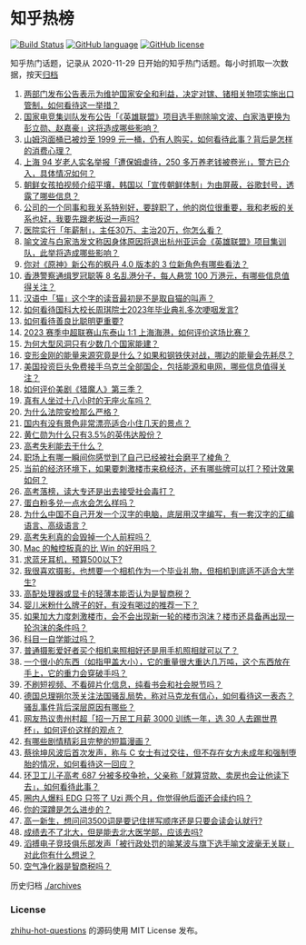 # 知乎热榜
[![Build Status](https://github.com/ToWeLong/zhihu-hot-questions/workflows/CI/badge.svg)](https://github.com/ToWeLong/zhihu-hot-questions/actions)
[![GitHub language](https://img.shields.io/badge/language-golang-orange.svg)](https://golang.org/)
[![GitHub license](https://img.shields.io/github/license/ToWeLong/zhihu-hot-questions)](https://github.com/ToWeLong/zhihu-hot-questions/blob/main/LICENSE)

知乎热门话题，记录从 2020-11-29 日开始的知乎热门话题。每小时抓取一次数据，按天[归档](./archives)

<!-- BEGIN -->

1. [两部门发布公告表示为维护国家安全和利益，决定对镓、锗相关物项实施出口管制，如何看待这一举措？](https://www.zhihu.com/question/610105939)
1. [国家电竞集训队发布公告「《英雄联盟》项目选手剔除喻文波、白家浩更换为彭立勋、赵嘉豪」这将造成哪些影响？](https://www.zhihu.com/question/610188481)
1. [山姆泡面桶已被炒至 1999 元一桶，仍有人购买，如何看待此事？背后是怎样的消费心理？](https://www.zhihu.com/question/610060285)
1. [上海 94 岁老人实名举报「遭保姆虐待，250 多万养老钱被卷光」，警方已介入，具体情况如何？](https://www.zhihu.com/question/610021603)
1. [朝鲜女孩拍视频介绍平壤，韩国以「宣传朝鲜体制」为由屏蔽，谷歌封号，透露了哪些信息？](https://www.zhihu.com/question/610162816)
1. [公司的一个同事和我关系特别好，要辞职了，他的岗位很重要，我和老板的关系也好，我要先跟老板说一声吗?](https://www.zhihu.com/question/609530299)
1. [医院实行「年薪制」，主任30万、主治20万，你怎么看？](https://www.zhihu.com/question/610087179)
1. [喻文波与白家浩发文称因身体原因将退出杭州亚运会《英雄联盟》项目集训队，此举将造成哪些影响？](https://www.zhihu.com/question/610187662)
1. [你对《原神》新公布的枫丹 4.0 版本的 3 位新角色有哪些看法？](https://www.zhihu.com/question/610136771)
1. [香港警察通缉罗冠聪等 8 名乱港分子，每人悬赏 100 万港元，有哪些信息值得关注？](https://www.zhihu.com/question/610144743)
1. [汉语中「猫」这个字的读音最初是不是取自猫的叫声？](https://www.zhihu.com/question/305221269)
1. [如何看待国科大校长周琪院士2023年毕业典礼多次哽咽发言?](https://www.zhihu.com/question/609952307)
1. [如何看待善良比聪明更重要?](https://www.zhihu.com/question/513334053)
1. [2023 赛季中超联赛山东泰山 1:1 上海海港，如何评价这场比赛？](https://www.zhihu.com/question/610108376)
1. [为何大型风洞只有少数几个国家能建？](https://www.zhihu.com/question/26459689)
1. [变形金刚的能量来源究竟是什么？如果和钢铁侠对战，哪边的能量会先耗尽？](https://www.zhihu.com/question/609298500)
1. [美国投资巨头免费接手乌克兰全部国企，包括能源和电网，哪些信息值得关注？](https://www.zhihu.com/question/610223926)
1. [如何评价美剧《猎魔人》第三季？](https://www.zhihu.com/question/609539530)
1. [真有人坐过十八小时的无座火车吗？](https://www.zhihu.com/question/609493543)
1. [为什么法院安检那么严格？](https://www.zhihu.com/question/608660201)
1. [国内有没有景色非常漂亮适合小住几天的景点？](https://www.zhihu.com/question/606948440)
1. [黄仁勋为什么只有3.5%的英伟达股份？](https://www.zhihu.com/question/603714039)
1. [高考失利能去干什么？](https://www.zhihu.com/question/610193080)
1. [职场上有哪一瞬间你感觉到了自己已经被社会磨平了棱角？](https://www.zhihu.com/question/609588239)
1. [当前的经济环境下，如果要刺激楼市来稳经济，还有哪些牌可以打？预计效果如何？](https://www.zhihu.com/question/609280405)
1. [高考落榜，读大专还是出去接受社会毒打？](https://www.zhihu.com/question/608280980)
1. [蛋白粉多兑一点水会怎么样吗？](https://www.zhihu.com/question/607348495)
1. [为什么中国不自己开发一个汉字的电脑，底层用汉字编写，有一套汉字的汇编语言、高级语言？](https://www.zhihu.com/question/520064736)
1. [高考失利真的会毁掉一个人前程吗？](https://www.zhihu.com/question/605334066)
1. [Mac 的触控板真的比 Win 的好用吗？](https://www.zhihu.com/question/608161010)
1. [求蓝牙耳机，预算500以下?](https://www.zhihu.com/question/607546329)
1. [我很喜欢摄影，也想要一个相机作为一个毕业礼物，但相机到底适不适合大学生?](https://www.zhihu.com/question/608110881)
1. [高配处理器或显卡的轻薄本能否认为是智商税？](https://www.zhihu.com/question/606091699)
1. [婴儿米粉什么牌子的好，有没有喝过的推荐一下？](https://www.zhihu.com/question/436597413)
1. [如果加大力度刺激楼市，会不会出现新一轮的楼市泡沫？楼市还具备再出现一轮泡沫的条件吗？](https://www.zhihu.com/question/609279307)
1. [科目一自学能过吗？](https://www.zhihu.com/question/607436852)
1. [普通摄影爱好者买个相机来照相好还是用手机照相就可以了？](https://www.zhihu.com/question/605808133)
1. [一个很小的东西（如指甲盖大小），它的重量很大重达几万吨，这个东西放在手上，它的重力会穿破手吗？](https://www.zhihu.com/question/519865099)
1. [不刷短视频、不看碎片化信息，纯看书会和社会脱节吗？](https://www.zhihu.com/question/573093752)
1. [德国总理朔尔茨关注法国骚乱局势，称对马克龙有信心，如何看待这一表态？骚乱事件背后深层原因有哪些？](https://www.zhihu.com/question/610036318)
1. [网友热议贵州村超「招一万民工月薪 3000 训练一年，选 30 人去踢世界杯」，如何评价这样的观点？](https://www.zhihu.com/question/610056090)
1. [有哪些剧情精彩且完整的短篇漫画？](https://www.zhihu.com/question/365657593)
1. [蔡徐坤风波后首次发声，称与 C 女士有过交往，但不存在女方未成年和强制堕胎的情况，如何看待这一回应？](https://www.zhihu.com/question/610047617)
1. [环卫工儿子高考 687 分被多校争抢，父亲称「就算贷款、卖房也会让他读下去」，如何看待此事？](https://www.zhihu.com/question/610045381)
1. [圈内人爆料 EDG 只签了 Uzi 两个月，你觉得他后面还会续约吗？](https://www.zhihu.com/question/610058283)
1. [你的深蹲是怎么进步的？](https://www.zhihu.com/question/266231273)
1. [高一新生，想问问3500词是要记住拼写顺序还是只要会读会认就行?](https://www.zhihu.com/question/609362659)
1. [成绩去不了北大，但是能去北大医学部，应该去吗?](https://www.zhihu.com/question/609084243)
1. [滔搏电子竞技俱乐部发声「被行政处罚的喻某波与旗下选手喻文波毫无关联」对此你有什么想说？](https://www.zhihu.com/question/610071455)
1. [空气净化器是智商税吗？](https://www.zhihu.com/question/379054006)

<!-- END -->

历史归档 [./archives](./archives)


### License
[zhihu-hot-questions](https://github.com/towelong/zhihu-hot-questions) 的源码使用 MIT License 发布。